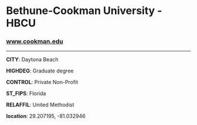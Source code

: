 # Bethune-Cookman University - HBCU
### www.cookman.edu
---
**CITY**: Daytona Beach

**HIGHDEG**: Graduate degree

**CONTROL**: Private Non-Profit

**ST_FIPS**: Florida

**RELAFFIL**: United Methodist

**location**: 29.207195, -81.032946